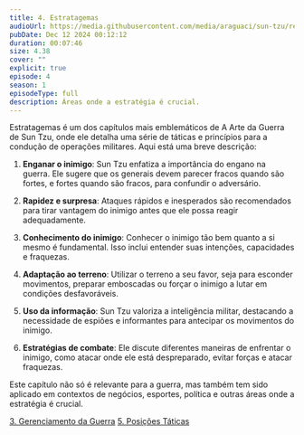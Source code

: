 ```yaml
---
title: 4. Estratagemas
audioUrl: https://media.githubusercontent.com/media/araguaci/sun-tzu/refs/heads/main/public/audio/04-cap-03-estratagemas.mp3
pubDate: Dec 12 2024 00:12:12
duration: 00:07:46
size: 4.38
cover: ""
explicit: true
episode: 4
season: 1
episodeType: full
description: Áreas onde a estratégia é crucial.
---
```


Estratagemas é um dos capítulos mais emblemáticos de A Arte da Guerra de Sun Tzu, onde ele detalha uma série de táticas e princípios para a condução de operações militares. Aqui está uma breve descrição:

  1. **Enganar o inimigo**: Sun Tzu enfatiza a importância do engano na guerra. Ele sugere que os generais devem parecer fracos quando são fortes, e fortes quando são fracos, para confundir o adversário.

  2. **Rapidez e surpresa**: Ataques rápidos e inesperados são recomendados para tirar vantagem do inimigo antes que ele possa reagir adequadamente.

  3. **Conhecimento do inimigo**: Conhecer o inimigo tão bem quanto a si mesmo é fundamental. Isso inclui entender suas intenções, capacidades e fraquezas.

  4. **Adaptação ao terreno**: Utilizar o terreno a seu favor, seja para esconder movimentos, preparar emboscadas ou forçar o inimigo a lutar em condições desfavoráveis.

  5. **Uso da informação**: Sun Tzu valoriza a inteligência militar, destacando a necessidade de espiões e informantes para antecipar os movimentos do inimigo.

  6. **Estratégias de combate**: Ele discute diferentes maneiras de enfrentar o inimigo, como atacar onde ele está despreparado, evitar forças e atacar fraquezas.

Este capítulo não só é relevante para a guerra, mas também tem sido aplicado em contextos de negócios, esportes, política e outras áreas onde a estratégia é crucial.

<div class="text-center mt-16">
  <a class="btn btn-accent mt-9" href="/episode/post03">3. Gerenciamento da Guerra</a>
  <a class="btn btn-accent mt-9" href="/episode/post05">5. Posições Táticas</a>
</div>